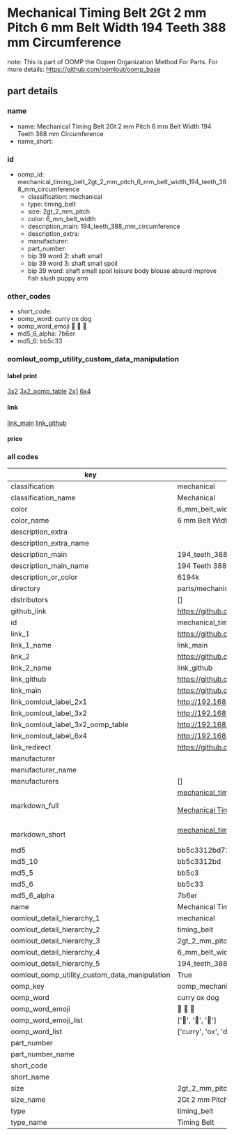 # Mechanical Timing Belt 2Gt 2 mm Pitch 6 mm Belt Width 194 Teeth 388 mm Circumference  

note: This is part of OOMP the Oopen Organization Method For Parts. For more details: https://github.com/oomlout/oomp_base

##  part details
  







### name
* name: Mechanical Timing Belt 2Gt 2 mm Pitch 6 mm Belt Width 194 Teeth 388 mm Circumference
* name_short: 
### id
* oomp_id: mechanical_timing_belt_2gt_2_mm_pitch_6_mm_belt_width_194_teeth_388_mm_circumference
  * classification: mechanical
  * type: timing_belt
  * size: 2gt_2_mm_pitch
  * color: 6_mm_belt_width
  * description_main: 194_teeth_388_mm_circumference
  * description_extra: 
  * manufacturer: 
  * part_number: 
  * bip 39 word 2: shaft small
  * bip 39 word 3: shaft small spoil
  * bip 39 word: shaft small spoil leisure body blouse absurd improve fish slush puppy arm

### other_codes
* short_code: 
* oomp_word: curry ox dog
* oomp_word_emoji :curry: :ox: :dog:
* md5_6_alpha: 7b6er
* md5_6: bb5c33






### oomlout_oomp_utility_custom_data_manipulation
#### label print
[3x2](http://192.168.1.245:1112/?label=oomp%207b6er)
[3x2_oomp_table](http://192.168.1.108:1112/?label=oomp%207b6er)
[2x1](http://192.168.1.242:1112/?label=oomp%207b6er)
[6x4](http://192.168.1.55:1112/?label=oomp%207b6er)    

#### link

[link_main](https://github.com/oomlout/oomlout_oomp_version_1_messy/tree/main/parts/mechanical_timing_belt_2gt_2_mm_pitch_6_mm_belt_width_194_teeth_388_mm_circumference) [link_github](https://github.com/oomlout/oomlout_oomp_version_1_messy/tree/main/parts/mechanical_timing_belt_2gt_2_mm_pitch_6_mm_belt_width_194_teeth_388_mm_circumference)                             

#### price







### all codes 
| key | value |  
| --- | --- |  
| classification | mechanical |  
| classification_name | Mechanical |  
| color | 6_mm_belt_width |  
| color_name | 6 mm Belt Width |  
| description_extra |  |  
| description_extra_name |  |  
| description_main | 194_teeth_388_mm_circumference |  
| description_main_name | 194 Teeth 388 mm Circumference |  
| description_or_color | 6194k |  
| directory | parts/mechanical_timing_belt_2gt_2_mm_pitch_6_mm_belt_width_194_teeth_388_mm_circumference |  
| distributors | [] |  
| github_link | https://github.com/oomlout/oomlout_oomp_part_src/tree/main/parts/mechanical_timing_belt_2gt_2_mm_pitch_6_mm_belt_width_194_teeth_388_mm_circumference |  
| id | mechanical_timing_belt_2gt_2_mm_pitch_6_mm_belt_width_194_teeth_388_mm_circumference |  
| link_1 | https://github.com/oomlout/oomlout_oomp_version_1_messy/tree/main/parts/mechanical_timing_belt_2gt_2_mm_pitch_6_mm_belt_width_194_teeth_388_mm_circumference |  
| link_1_name | link_main |  
| link_2 | https://github.com/oomlout/oomlout_oomp_version_1_messy/tree/main/parts/mechanical_timing_belt_2gt_2_mm_pitch_6_mm_belt_width_194_teeth_388_mm_circumference |  
| link_2_name | link_github |  
| link_github | https://github.com/oomlout/oomlout_oomp_version_1_messy/tree/main/parts/mechanical_timing_belt_2gt_2_mm_pitch_6_mm_belt_width_194_teeth_388_mm_circumference |  
| link_main | https://github.com/oomlout/oomlout_oomp_version_1_messy/tree/main/parts/mechanical_timing_belt_2gt_2_mm_pitch_6_mm_belt_width_194_teeth_388_mm_circumference |  
| link_oomlout_label_2x1 | http://192.168.1.242:1112/?label=oomp%207b6er |  
| link_oomlout_label_3x2 | http://192.168.1.245:1112/?label=oomp%207b6er |  
| link_oomlout_label_3x2_oomp_table | http://192.168.1.108:1112/?label=oomp%207b6er |  
| link_oomlout_label_6x4 | http://192.168.1.55:1112/?label=oomp%207b6er |  
| link_redirect | https://github.com/oomlout/oomlout_oomp_version_1_messy/tree/main/parts/mechanical_timing_belt_2gt_2_mm_pitch_6_mm_belt_width_194_teeth_388_mm_circumference |  
| manufacturer |  |  
| manufacturer_name |  |  
| manufacturers | [] |  
| markdown_full | [mechanical_timing_belt_2gt_2_mm_pitch_6_mm_belt_width_194_teeth_388_mm_circumference](none)<br>[](none)<br>[Mechanical Timing Belt 2Gt 2 Mm Pitch 6 Mm Belt Width 194 Teeth 388 Mm Circumference](none)<br><br> |  
| markdown_short | [mechanical_timing_belt_2gt_2_mm_pitch_6_mm_belt_width_194_teeth_388_mm_circumference](none)<br><br> |  
| md5 | bb5c3312bd720020608c77fba4b31e27 |  
| md5_10 | bb5c3312bd |  
| md5_5 | bb5c3 |  
| md5_6 | bb5c33 |  
| md5_6_alpha | 7b6er |  
| name | Mechanical Timing Belt 2Gt 2 mm Pitch 6 mm Belt Width 194 Teeth 388 mm Circumference |  
| oomlout_detail_hierarchy_1 | mechanical |  
| oomlout_detail_hierarchy_2 | timing_belt |  
| oomlout_detail_hierarchy_3 | 2gt_2_mm_pitch |  
| oomlout_detail_hierarchy_4 | 6_mm_belt_width |  
| oomlout_detail_hierarchy_5 | 194_teeth_388_mm_circumference |  
| oomlout_oomp_utility_custom_data_manipulation | True |  
| oomp_key | oomp_mechanical_timing_belt_2gt_2_mm_pitch_6_mm_belt_width_194_teeth_388_mm_circumference |  
| oomp_word | curry ox dog |  
| oomp_word_emoji | :curry: :ox: :dog: |  
| oomp_word_emoji_list | [':curry:', ':ox:', ':dog:'] |  
| oomp_word_list | ['curry', 'ox', 'dog'] |  
| part_number |  |  
| part_number_name |  |  
| short_code |  |  
| short_name |  |  
| size | 2gt_2_mm_pitch |  
| size_name | 2Gt 2 mm Pitch |  
| type | timing_belt |  
| type_name | Timing Belt |  
